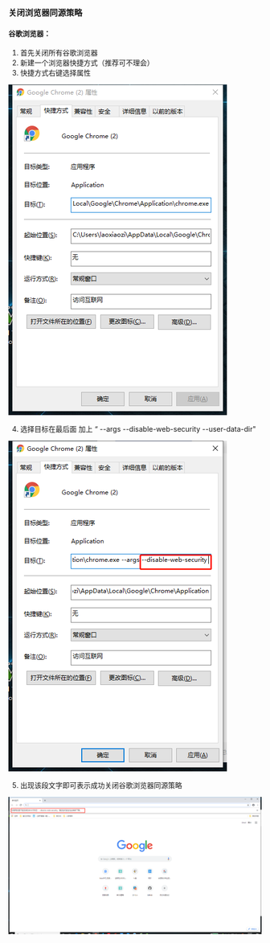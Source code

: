 ### 关闭浏览器同源策略
#### 谷歌浏览器：
1. 首先关闭所有谷歌浏览器
2. 新建一个浏览器快捷方式（推荐可不理会）
3. 快捷方式右键选择属性

![图片1](../assets/20190930231153.png)

4. 选择目标在最后面 加上 “ --args --disable-web-security --user-data-dir"

![图片1](../assets/20190930231726.png)

5. 出现该段文字即可表示成功关闭谷歌浏览器同源策略

![图片1](../assets/20190930232328.png)